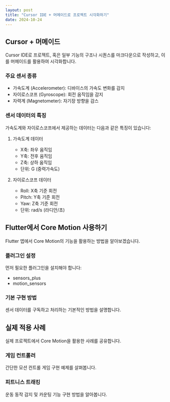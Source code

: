 ```yaml
---
layout: post
title: "Cursor IDE + 머메이드로 프로젝트 시각화하기"
date: 2024-10-24
---
```


## Cursor + 머메이드
Cursor IDE로 프로젝트, 혹은 일부 기능의 구조나 시퀀스를 마크다운으로 작성하고, 이를 머메이드를 활용하여 시각화합니다.

### 주요 센서 종류
- 가속도계 (Accelerometer): 디바이스의 가속도 변화를 감지
- 자이로스코프 (Gyroscope): 회전 움직임을 감지
- 자력계 (Magnetometer): 자기장 방향을 감스

### 센서 데이터의 특징
가속도계와 자이로스코프에서 제공하는 데이터는 다음과 같은 특징이 있습니다:

1. 가속도계 데이터
   - X축: 좌우 움직임
   - Y축: 전후 움직임
   - Z축: 상하 움직임
   - 단위: G (중력가속도)

2. 자이로스코프 데이터
   - Roll: X축 기준 회전
   - Pitch: Y축 기준 회전
   - Yaw: Z축 기준 회전
   - 단위: rad/s (라디안/초)

## Flutter에서 Core Motion 사용하기
Flutter 앱에서 Core Motion의 기능을 활용하는 방법을 알아보겠습니다.

### 플러그인 설정
먼저 필요한 플러그인을 설치해야 합니다:
- sensors_plus
- motion_sensors

### 기본 구현 방법
센서 데이터를 구독하고 처리하는 기본적인 방법을 설명합니다.

## 실제 적용 사례
실제 프로젝트에서 Core Motion을 활용한 사례를 공유합니다.

### 게임 컨트롤러
간단한 모션 컨트롤 게임 구현 예제를 살펴봅니다.

### 피트니스 트래킹
운동 동작 감지 및 카운팅 기능 구현 방법을 알아봅니다.
